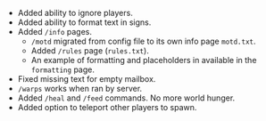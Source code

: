 - Added ability to ignore players.
- Added ability to format text in signs.
- Added `/info` pages.
  - `/motd` migrated from config file to its own info page `motd.txt`.
  - Added `/rules` page (`rules.txt`).
  - An example of formatting and placeholders in available in the `formatting` page.
- Fixed missing text for empty mailbox.
- `/warps` works when ran by server.
- Added `/heal` and `/feed` commands. No more world hunger.
- Added option to teleport other players to spawn.